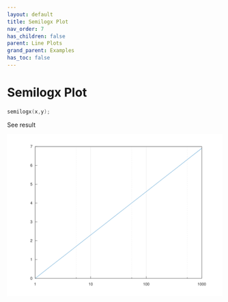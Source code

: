 ```yaml
---
layout: default
title: Semilogx Plot
nav_order: 7
has_children: false
parent: Line Plots
grand_parent: Examples
has_toc: false
---
```

# Semilogx Plot

```cpp
semilogx(x,y);
```


See result
    
[![example_semilogx_1](../line_plot/semilogx/semilogx_1.svg)](https://github.com/alandefreitas/matplotplusplus/blob/master/examples/line_plot/semilogx/semilogx_1.cpp)







<!-- Generated with mdsplit: https://github.com/alandefreitas/mdsplit -->
